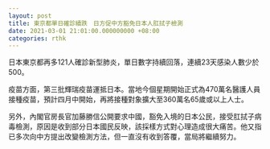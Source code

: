 ```yaml
---
layout: post
title: 東京都單日確診續跌　日方促中方豁免日本人肛拭子檢測
date: 2021-03-01 21:01:00.000000000 +08:00
categories: rthk
---
```


日本東京都再多121人確診新型肺炎，單日數字持續回落，連續23天感染人數少於500。

疫苗方面，第三批輝瑞疫苗運抵日本。當地今個星期開始正式為470萬名醫護人員接種疫苗，預計四月中開始，再將接種對象擴大至360萬名65歲或以上人士。

另外，內閣官房長官加藤勝信公開要求中國，豁免入境的日本公民，接受肛拭子病毒檢測，原因是收到部分日本國民反映，該採樣方式對心理造成很大痛苦。他又指已多次向中方提出改變檢測方法，但一直沒有收到答覆，當局將繼續努力。
